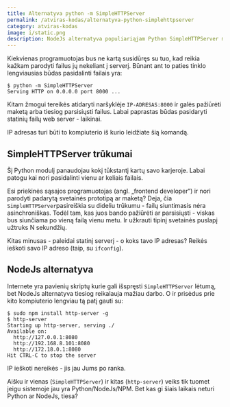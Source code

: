 ```yaml
---
title: Alternatyva python -m SimpleHTTPServer
permalink: /atviras-kodas/alternatyva-python-simplehttpserver
category: atviras-kodas
image: i/static.png
description: NodeJs alternatyva populiariąjam Python SimpleHTTPServer moduliui. Kodėl NodeJs statinis web servisas daug geriau?
---
```


Kiekvienas programuotojas bus ne kartą susidūręs su tuo, kad reikia kažkam parodyti failus jų nekeliant į serverį. Būnant ant to paties tinklo lengviausias būdas pasidalinti failais yra:

```
$ python -m SimpleHTTPServer
Serving HTTP on 0.0.0.0 port 8000 ...
```

Kitam žmogui tereikės atidaryti naršyklėje `IP-ADRESAS:8000` ir galės pažiūrėti maketą arba tiesiog parsisiųsti failus. Labai paprastas būdas pasidaryti statinių failų web server - laikinai.

IP adresas turi būti to kompiuterio iš kurio leidžiate šią komandą.

## SimpleHTTPServer trūkumai

Šį Python modulį panaudojau kokį tūkstantį kartų savo karjeroje. Labai patogu kai nori pasidalinti vienu ar keliais failais.

Esi priekinės sąsajos programuotojas (angl. „frontend developer“) ir nori parodyti padarytą svetainės prototipą ar maketą? Deja, čia `SimpleHTTPServer`pasireiškia su dideliu trūkumu - failų siuntimasis nėra asinchroniškas. Todėl tam, kas juos bando pažiūrėti ar parsisiųsti - viskas bus siunčiama po vieną failą vienu metu. Ir užkrauti tipinį svetainės puslapį užtruks N sekundžių.

Kitas minusas - paleidai statinį serverį - o koks tavo IP adresas? Reikės ieškoti savo IP adreso (taip, su `ifconfig`).

## NodeJs alternatyva

Internete yra pavienių skriptų kurie gali išspręsti `SimpleHTTPServer` lėtumą, bet NodeJs alternatyva tiesiog reikalauja mažiau darbo. O ir prisėdus prie kito kompiuterio lengviau tą patį gauti su:

```
$ sudo npm install http-server -g
$ http-server
Starting up http-server, serving ./
Available on:
  http://127.0.0.1:8080
  http://192.168.8.101:8080
  http://172.18.0.1:8080
Hit CTRL-C to stop the server
```

IP ieškoti nereikės - jis jau Jums po ranka.

Aišku ir vienas (`SimpleHTTPServer`) ir kitas (`http-server`) veiks tik tuomet jeigu sistemoje jau yra Python/NodeJs/NPM. Bet kas gi šiais laikais neturi Python ar NodeJs, tiesa?
